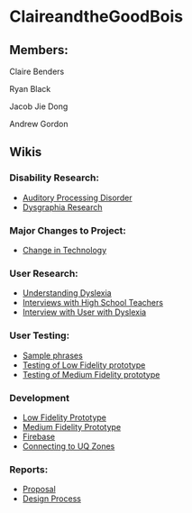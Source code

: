 # ClaireandtheGoodBois
## Members:
<p>Claire Benders</p>
<p>Ryan Black</p>
<p>Jacob Jie Dong</p>
<p>Andrew Gordon</p>

## Wikis

### Disability Research:
* [Auditory Processing Disorder](https://github.com/deco3500-2018/ClaireandtheGoodBois/wiki/Auditory-Processing-Disorders-(APD))
* [Dysgraphia Research](https://github.com/deco3500-2018/ClaireandtheGoodBois/wiki/Dysgraphia)

### Major Changes to Project:
* [Change in Technology](https://github.com/deco3500-2018/ClaireandtheGoodBois/wiki/Change-in-Technology-from-AR-to-Web-app)

### User Research:
* [Understanding Dyslexia](https://github.com/deco3500-2018/ClaireandtheGoodBois/wiki/Understanding-dyslexia-(Sufferer-POV))
* [Interviews with High School Teachers](https://github.com/deco3500-2018/ClaireandtheGoodBois/wiki/Interview-with-teachers)
* [Interview with User with Dyslexia](https://github.com/deco3500-2018/ClaireandtheGoodBois/wiki/Interview-with-user-with-Dyslexia)

### User Testing:
* [Sample phrases](https://github.com/deco3500-2018/ClaireandtheGoodBois/wiki/Dyslexia-sample-phases-and-user-testing)
* [Testing of Low Fidelity prototype](https://github.com/deco3500-2018/ClaireandtheGoodBois/wiki/User-testing-with-Low-Fidelity-Prototype)
* [Testing of Medium Fidelity prototype](https://github.com/deco3500-2018/ClaireandtheGoodBois/wiki/User-testing-with-Medium-Fidelity-Prototype)

### Development
* [Low Fidelity Prototype](https://github.com/deco3500-2018/ClaireandtheGoodBois/wiki/Low-Fidelity-Prototype)
* [Medium Fidelity Prototype](https://github.com/deco3500-2018/ClaireandtheGoodBois/wiki/Medium-Fidelity-Prototype)
* [Firebase](https://github.com/deco3500-2018/ClaireandtheGoodBois/wiki/Firebase-database)
* [Connecting to UQ Zones](https://github.com/deco3500-2018/ClaireandtheGoodBois/wiki/Connecting-to-UQ-Zones)

### Reports:
* [Proposal](https://github.com/deco3500-2018/ClaireandtheGoodBois/wiki/Proposal)
* [Design Process](https://github.com/deco3500-2018/ClaireandtheGoodBois/wiki/Design-Process)
